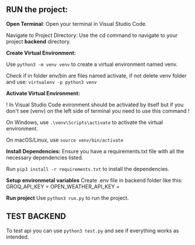## RUN the project:
**Open Terminal**: Open your terminal in Visual Studio Code.

Navigate to Project Directory: Use the cd command to navigate to your project **backend** directory.

**Create Virtual Environment:**

Use `python3 -m venv venv` to  create a virtual environment named venv.

Check if in folder env/bin are files named activate,
if not delete venv folder and use: `virtualenv -p python3 venv`

**Activate Virtual Environment:**

! In Visual Studio Code evironment should be activated by itself but if you don't see 
(venv) on the left side of terminal you need to use this command !
                                       
On Windows, use `.\venv\Scripts\activate` to activate the virtual environment.

On macOS/Linux, use `source venv/bin/activate`

**Install Dependencies:**
Ensure you have a requirements.txt file with all the necessary dependencies listed.

Run `pip3 install -r requirements.txt` to install the dependencies.

**Setup environmetal variables**
Create .env file in backend folder like this:
GROQ_API_KEY = <groq api key>
OPEN_WEATHER_API_KEY = <open weather api key>

**Run project**
Use `python3 run.py` to run the project.


## TEST BACKEND
To test api you can use `python3 test.py` and see if everything works as intended.


